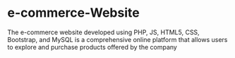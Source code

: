 # e-commerce-Website
The e-commerce website developed using PHP, JS, HTML5, CSS, Bootstrap, and MySQL is a comprehensive online platform that allows users to explore and purchase products offered by the company
